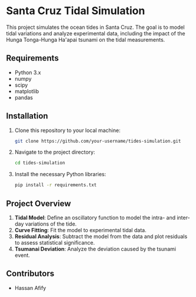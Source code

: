 # Santa Cruz Tidal Simulation

This project simulates the ocean tides in Santa Cruz. The goal is to model tidal variations and analyze experimental data, including the impact of the Hunga Tonga-Hunga Ha'apai tsunami on the tidal measurements.

## Requirements
- Python 3.x
- numpy
- scipy
- matplotlib
- pandas

## Installation
1. Clone this repository to your local machine:
    ```bash
    git clone https://github.com/your-username/tides-simulation.git
    ```

2. Navigate to the project directory:
    ```bash
    cd tides-simulation
    ```

3. Install the necessary Python libraries:
    ```bash
    pip install -r requirements.txt
    ```

## Project Overview

1. **Tidal Model**: Define an oscillatory function to model the intra- and inter-day variations of the tide.
2. **Curve Fitting**: Fit the model to experimental tidal data.
3. **Residual Analysis**: Subtract the model from the data and plot residuals to assess statistical significance.
4. **Tsumanai Deviation**: Analyze the deviation caused by the tsunami event.

## Contributors
-  Hassan Afify
